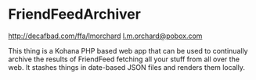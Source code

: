 # FriendFeedArchiver

http://decafbad.com/ffa/lmorchard
l.m.orchard@pobox.com

This thing is a Kohana PHP based web app that can be used to continually archive the results of FriendFeed fetching all your stuff from all over the web.  It stashes things in date-based JSON files and renders them locally.